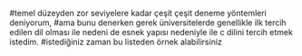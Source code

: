 #temel düzeyden zor seviyelere kadar çeşit çeşit deneme yöntemleri deniyorum,
#ama bunu denerken gerek üniversitelerde genellikle ilk tercih edilen dil olması ile nedeni de esnek yapısı nedeniyle ile c dilini tercih etmek istedim.
#istediğiniz zaman bu listeden örnek alabilirsiniz
